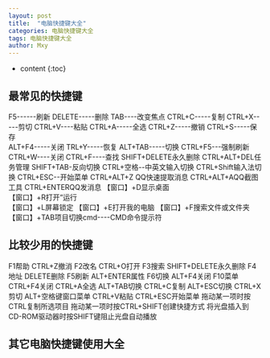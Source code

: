 ```yaml
---
layout: post
title:  "电脑快捷键大全"
categories: 电脑快捷键大全
tags: 电脑快捷键大全
author: Mxy
---
```


* content
{:toc}

## 最常见的快捷键
F5------刷新           DELETE-----删除     TAB----改变焦点
CTRL+C-----复制        CTRL+X-----剪切     CTRL+V----粘贴
CTRL+A-----全选        CTRL+Z-----撤销     CTRL+S-----保存       
ALT+F4-----关闭        TRL+Y-----恢复      ALT+TAB-----切换
CTRL+F5---强制刷新      CTRL+W----关闭      CTRL+F----查找
SHIFT+DELETE永久删除    CTRL+ALT+DEL任务管理   SHIFT+TAB-反向切换
CTRL+空格--中英文输入切换   CTRL+Shift输入法切换   CTRL+ESC--开始菜单
CTRL+ALT+Z QQ快速提取消息   CTRL+ALT+AQQ截图工具
CTRL+ENTERQQ发消息
【窗口】+D显示桌面  
【窗口】+R打开“运行      
【窗口】+L屏幕锁定
【窗口】+E打开我的电脑 
【窗口】+F搜索文件或文件夹  
【窗口】+TAB项目切换cmd----CMD命令提示符

## 比较少用的快捷键
F1帮助     CTRL+Z撤消
F2改名     CTRL+O打开
F3搜索     SHIFT+DELETE永久删除
F4地址     DELETE删除
F5刷新     ALT+ENTER属性
F6切换     ALT+F4关闭
F10菜单    CTRL+F4关闭
CTRL+A全选    ALT+TAB切换
CTRL+C复制    ALT+ESC切换
CTRL+X剪切    ALT+空格键窗口菜单
CTRL+V粘贴    CTRL+ESC开始菜单
拖动某一项时按CTRL复制所选项目
拖动某一项时按CTRL+SHIFT创建快捷方式
将光盘插入到CD-ROM驱动器时按SHIFT键阻止光盘自动播放

## 其它电脑快捷键使用大全











